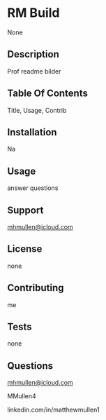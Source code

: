 # RM Build
  None

## Description
Prof readme bilder 

## Table Of Contents
Title, Usage, Contrib

## Installation
Na

## Usage
answer questions

## Support
mhmullen@icloud.com

## License
none

## Contributing
me

## Tests
none

## Questions
mhmullen@icloud.com

MMullen4

linkedin.com/in/matthewmullen1